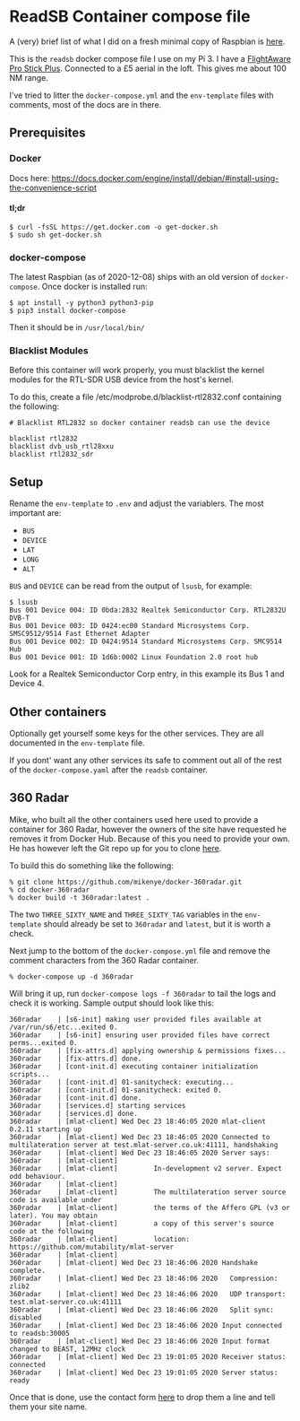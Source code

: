 # ReadSB Container compose file

A (very) brief list of what I did on a fresh minimal copy of Raspbian is [here](Raspbian.md).

This is the `readsb` docker compose file I use on my Pi 3. I have a [FlightAware Pro Stick Plus](https://thepihut.com/products/flightaware-pro-stick-plus-usb-sdr-ads-b-receiver). Connected to a £5 aerial in the loft. This gives me about 100 NM range.

I've tried to litter the `docker-compose.yml` and the `env-template` files with comments, most of the docs are in there.

## Prerequisites

### Docker

Docs here: https://docs.docker.com/engine/install/debian/#install-using-the-convenience-script

#### tl;dr

```
$ curl -fsSL https://get.docker.com -o get-docker.sh
$ sudo sh get-docker.sh
```

### docker-compose

The latest Raspbian (as of 2020-12-08) ships with an old version of `docker-compose`. Once docker is installed run:

```
$ apt install -y python3 python3-pip
$ pip3 install docker-compose
```

Then it should be in `/usr/local/bin/`

### Blacklist Modules

Before this container will work properly, you must blacklist the kernel modules for the RTL-SDR USB device from the host's kernel.

To do this, create a file /etc/modprobe.d/blacklist-rtl2832.conf containing the following:

```
# Blacklist RTL2832 so docker container readsb can use the device

blacklist rtl2832
blacklist dvb_usb_rtl28xxu
blacklist rtl2832_sdr
```

## Setup

Rename the `env-template` to `.env` and adjust the variablers. The most important are:

* `BUS`
* `DEVICE`
* `LAT`
* `LONG`
* `ALT`

`BUS` and `DEVICE` can be read from the output of `lsusb`, for example:

```
$ lsusb
Bus 001 Device 004: ID 0bda:2832 Realtek Semiconductor Corp. RTL2832U DVB-T
Bus 001 Device 003: ID 0424:ec00 Standard Microsystems Corp. SMSC9512/9514 Fast Ethernet Adapter
Bus 001 Device 002: ID 0424:9514 Standard Microsystems Corp. SMC9514 Hub
Bus 001 Device 001: ID 1d6b:0002 Linux Foundation 2.0 root hub
```

Look for a Realtek Semiconductor Corp entry, in this example its Bus 1 and Device 4.

## Other containers

Optionally get yourself some keys for the other services. They are all documented in the `env-template` file.

If you dont' want any other services its safe to comment out all of the rest of the `docker-compose.yaml` after the `readsb` container.

## 360 Radar

Mike, who built all the other containers used here used to provide a container for 360 Radar, however the owners of the site have requested he removes it from Docker Hub. Because of this you need to provide your own. He has however left the Git repo up for you to clone [here](https://github.com/mikenye/docker-360radar).

To build this do something like the following:

```
% git clone https://github.com/mikenye/docker-360radar.git
% cd docker-360radar
% docker build -t 360radar:latest .
```

The two `THREE_SIXTY_NAME` and `THREE_SIXTY_TAG` variables in the `env-template` should already be  set to `360radar` and `latest`, but it is worth a check.

Next jump to the bottom of the `docker-compose.yml` file and remove the comment characters from the 360 Radar container.

```
% docker-compose up -d 360radar
```

Will bring it up, run `docker-compose logs -f 360radar` to tail the logs and check it is working. Sample output should look like this:

```
360radar    | [s6-init] making user provided files available at /var/run/s6/etc...exited 0.
360radar    | [s6-init] ensuring user provided files have correct perms...exited 0.
360radar    | [fix-attrs.d] applying ownership & permissions fixes...
360radar    | [fix-attrs.d] done.
360radar    | [cont-init.d] executing container initialization scripts...
360radar    | [cont-init.d] 01-sanitycheck: executing... 
360radar    | [cont-init.d] 01-sanitycheck: exited 0.
360radar    | [cont-init.d] done.
360radar    | [services.d] starting services
360radar    | [services.d] done.
360radar    | [mlat-client] Wed Dec 23 18:46:05 2020 mlat-client 0.2.11 starting up
360radar    | [mlat-client] Wed Dec 23 18:46:05 2020 Connected to multilateration server at test.mlat-server.co.uk:41111, handshaking
360radar    | [mlat-client] Wed Dec 23 18:46:05 2020 Server says: 
360radar    | [mlat-client] 
360radar    | [mlat-client]         In-development v2 server. Expect odd behaviour.
360radar    | [mlat-client] 
360radar    | [mlat-client]         The multilateration server source code is available under
360radar    | [mlat-client]         the terms of the Affero GPL (v3 or later). You may obtain
360radar    | [mlat-client]         a copy of this server's source code at the following
360radar    | [mlat-client]         location: https://github.com/mutability/mlat-server
360radar    | [mlat-client]         
360radar    | [mlat-client] Wed Dec 23 18:46:06 2020 Handshake complete.
360radar    | [mlat-client] Wed Dec 23 18:46:06 2020   Compression:       zlib2
360radar    | [mlat-client] Wed Dec 23 18:46:06 2020   UDP transport:     test.mlat-server.co.uk:41111
360radar    | [mlat-client] Wed Dec 23 18:46:06 2020   Split sync:        disabled
360radar    | [mlat-client] Wed Dec 23 18:46:06 2020 Input connected to readsb:30005
360radar    | [mlat-client] Wed Dec 23 18:46:06 2020 Input format changed to BEAST, 12MHz clock
360radar    | [mlat-client] Wed Dec 23 19:01:05 2020 Receiver status: connected
360radar    | [mlat-client] Wed Dec 23 19:01:05 2020 Server status:   ready
```

Once that is done, use the contact form [here](https://radar.lowflyingwales.co.uk/contact-us/) to drop them a line and tell them your site name.


